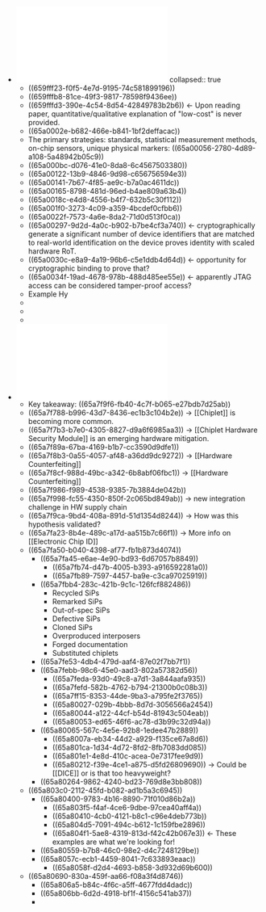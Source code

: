 - ![A_Blockchain-Based_Framework_for_Supply_Chain_Provenance.pdf](../assets/A_Blockchain-Based_Framework_for_Supply_Chain_Provenance_1704983422337_0.pdf)
  collapsed:: true
	- ((659fff23-f0f5-4e7d-9195-74c581899196))
	- ((659fffb8-81ce-49f3-9817-78598f9436ee))
	- ((659fffd3-390e-4c54-8d54-42849783b2b6)) <- Upon reading paper, quantitative/qualitative explanation of "low-cost" is never provided.
	- ((65a0002e-b682-466e-b841-1bf2deffacac))
	- The primary strategies: standards, statistical measurement methods, on-chip sensors, unique physical markers: ((65a00056-2780-4d89-a108-5a48942b05c9))
	- ((65a000bc-d076-41e0-8da8-6c4567503380))
	- ((65a00122-13b9-4846-9d98-c656756594e3))
	- ((65a00141-7b67-4f85-ae9c-b7a0ac4611dc))
	- ((65a00165-8798-481d-96ed-b4ae809a63b4))
	- ((65a0018c-e4d8-4556-b4f7-632b5c30f112))
	- ((65a001f0-3273-4c09-a359-4bcdef0cfbb6))
	- ((65a0022f-7573-4a6e-8da2-71d0d513f0ca))
	- ((65a00297-9d2d-4a0c-b902-b7be4cf3a740)) <- cryptographically generate a significant number of device identifiers that are matched to real-world identification on the device proves identity with scaled hardware RoT.
	- ((65a0030c-e8a9-4a19-96b6-c5e1ddb4d64d)) <- opportunity for cryptographic binding to prove that?
	- ((65a0034f-19ad-4678-978b-488d485ee55e)) <- apparently JTAG access can be considered tamper-proof access?
	- Example Hy
	-
	-
	-
- ![Heterogeneous Integration Supply Chain Integrity.pdf](../assets/Heterogeneous_Integration_Supply_Chain_Integrity_1705506671497_0.pdf)
	- Key takeaway: ((65a7f9f6-fb40-4c7f-b065-e27bdb7d25ab))
	- ((65a7f788-b996-43d7-8436-ec1b3c104b2e)) -> [[Chiplet]] is becoming more common.
	- ((65a7f7b3-b7e0-4305-8827-d9a6f6985aa3)) -> [[Chiplet Hardware Security Module]] is an emerging hardware mitigation.
	- ((65a7f89a-67ba-4169-b1b7-cc3590d9dfe1))
	- ((65a7f8b3-0a55-4057-af48-a36dd9dc9272)) -> [[Hardware Counterfeiting]]
	- ((65a7f8cf-988d-49bc-a342-6b8abf06fbc1)) -> [[Hardware Counterfeiting]]
	- ((65a7f986-f989-4538-9385-7b3884de042b))
	- ((65a7f998-fc55-4350-850f-2c065bd849ab)) -> new integration challenge in HW supply chain
	- ((65a7f9ca-9bd4-408a-891d-51d1354d8244)) -> How was this hypothesis validated?
	- ((65a7fa23-8b4e-489c-a17d-aa515b7c66f1)) -> More info on [[Electronic Chip ID]]
	- ((65a7fa50-b040-4398-af77-fb1b873d4074))
		- ((65a7fa45-e6ae-4e90-bd93-6d67057b8849))
			- ((65a7fb74-d47b-4005-b393-a916592281a0))
			- ((65a7fb89-7597-4457-ba9e-c3ca97025919))
		- ((65a7fbb4-283c-421b-9c1c-126fcf882486))
			- Recycled SiPs
			- Remarked SiPs
			- Out-of-spec SiPs
			- Defective SiPs
			- Cloned SiPs
			- Overproduced interposers
			- Forged documentation
			- Substituted chiplets
		- ((65a7fe53-4db4-479d-aaf4-87e02f7bb7f1))
		- ((65a7febb-98c6-45e0-aad3-802a57382d56))
			- ((65a7feda-93d0-49c8-a7d1-3a844aafa935))
			- ((65a7fefd-582b-4762-b794-21300b0c08b3))
			- ((65a7ff15-8353-44de-9ba3-a795fe2f3765))
			- ((65a80027-029b-4bbb-8d7d-3056566a2454))
			- ((65a80044-a122-44cf-b54d-81943c504eab))
			- ((65a80053-ed65-46f6-ac78-d3b99c32d94a))
		- ((65a80065-567c-4e5e-92b8-1edee47b2889))
			- ((65a8007a-eb34-44d2-a929-f135ce67a8d6))
			- ((65a801ca-1d34-4d72-8fd2-8fb7083dd085))
			- ((65a801e1-4e8d-410c-acea-0e7317fee9d9))
			- ((65a80212-f39e-4ce1-a875-d5fd26809690)) -> Could be [[DICE]] or is that too heavyweight?
		- ((65a80264-9862-4240-bd23-769d8e3bb808))
	- ((65a803c0-2112-45fd-b082-ad1b5a3c6945))
		- ((65a80400-9783-4b16-8890-71f010d86b2a))
			- ((65a803f5-f4af-4ce6-9dbe-97cea40aff4a))
			- ((65a80410-4cb0-4121-b8c1-c96e4deb773b))
			- ((65a804d5-7091-494c-b612-1c159fbe2896))
			- ((65a804f1-5ae8-4319-813d-f42c42b067e3)) <- These examples are what we're looking for!
		- ((65a80559-b7b8-46c0-98e2-d4c7248129be))
		- ((65a8057c-ecb1-4459-8041-7c633893eaac))
			- ((65a8058f-d2d4-4693-b858-3d932d69b600))
	- ((65a80690-830a-459f-aa66-f08a3f4d8746))
		- ((65a806a5-b84c-4f6c-a5ff-4677fdd4dadc))
		- ((65a806bb-6d2d-4918-bf1f-4156c541ab37))
		-